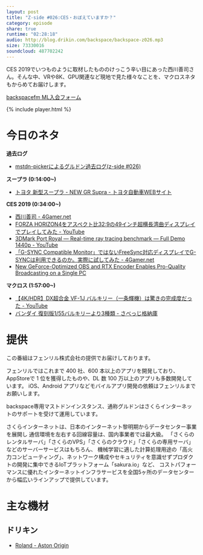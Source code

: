 ```yaml
---
layout: post
title: "Z-side #026:CES・おぼえていますか？"
category: episode
share: true
runtime: "02:28:18"
audio: http://blog.drikin.com/backspace/backspace-z026.mp3
size: 73330016
soundcloud: 487702242
---
```


CES 2019でいつものように取材したもののけっこう辛い目にあった西川善司さん。そんな中、VRや8K、GPU関連など現地で見た様々なことを、マクロスネタもからめてお届けします。

[backspacefm ML入会フォーム](http://backspace.us11.list-manage.com/subscribe?u=09c933bd3997c1d16dbed156a&id=84b6529b91)

{% include player.html %}

# 今日のネタ
**過去ログ**
* [mstdn-pickerによるグルドン過去ログ(z-side #026)](https://rbtnn.github.io/mstdn-picker/?instance=mstdn.guru&since_id=101424329228824166&max_id=101425073614955843)

**スープラ (0:14:00~)**
* [トヨタ 新型スープラ - NEW GR Supra - トヨタ自動車WEBサイト](https://toyota.jp/new_supra/)

**CES 2019 (0:34:00~)**
* [西川善司 - 4Gamer.net](https://www.4gamer.net/words/000/W00064/)
* [FORZA HORIZON4をアスペクト比32:9の49インチ超横長湾曲ディスプレイでプレイしてみた - YouTube](https://www.youtube.com/watch?v=LyjabkuXgBg&feature=youtu.be)
* [3DMark Port Royal — Real-time ray tracing benchmark — Full Demo 1440p - YouTube](https://youtu.be/QX0VbzXs548)
* [「G-SYNC Compatible Monitor」ではないFreeSync対応ディスプレイでG-SYNCは利用できるのか。実際に試してみた - 4Gamer.net](https://www.4gamer.net/games/236/G023686/20190116019/)
* [New GeForce-Optimized OBS and RTX Encoder Enables Pro-Quality Broadcasting on a Single PC](https://www.nvidia.com/en-us/geforce/news/geforce-rtx-streaming/)

**マクロス (1:57:00~)**
* [【4K/HDR】DX超合金 VF-1J バルキリー（一条輝機）は驚きの完成度だった - YouTube](https://www.youtube.com/watch?v=hpVubCmpzwo&feature=youtu.be)
* [バンダイ 復刻版1/55バルキリーより3種類 - さべっじ格納庫](http://d.hatena.ne.jp/sgt_savage/20120322/p1)

# 提供

この番組はフェンリル株式会社の提供でお届けしております。

フェンリルではこれまで 400 社、600 本以上のアプリを開発しており、AppStoreで 1 位を獲得したものや、DL 数 100 万以上のアプリも多数開発しています。
iOS、Android アプリなどモバイルアプリ開発の依頼はフェンリルまでお願いします。

backspace専用マストドンインスタンス、通称グルドンはさくらインターネットのサポートを受けて運用しています。

さくらインターネットは、日本のインターネット黎明期からデータセンター事業を展開し
通信環境を左右する回線容量は、国内事業者では最大級。
「さくらのレンタルサーバ」「さくらのVPS」「さくらのクラウド」「さくらの専用サーバ」などのサーバーサービスはもちろん、
機械学習に適した計算処理用途の「高火力コンピューティング」、ネットワーク構成やセキュリティを意識せずプロダクトの開発に集中できるIoTプラットフォーム「sakura.io」など、
コストパフォーマンスに優れたインターネットインフラサービスを全国5ヶ所のデータセンターから幅広いラインアップで提供しています。

# 主な機材

## ドリキン
* [Roland - Aston Origin](http://amzn.asia/1OwAZ0w)


